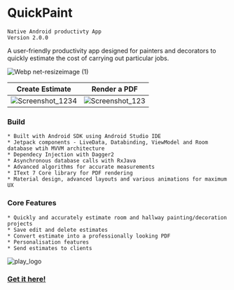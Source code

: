# QuickPaint

```
Native Android productivty App 
Version 2.0.0
```

A user-friendly productivity app designed for painters and decorators to quickly estimate the cost of carrying out particular jobs.


![Webp net-resizeimage (1)](https://user-images.githubusercontent.com/57268763/74557308-c8edd400-4f57-11ea-8992-ad33ef29aa6c.jpg)

Create Estimate             |  Render a PDF
:-------------------------:|:-------------------------:
![Screenshot_1234](https://user-images.githubusercontent.com/57268763/79732197-41239d80-82eb-11ea-94aa-97c1e261b184.jpg)  |  ![Screenshot_123](https://user-images.githubusercontent.com/57268763/79732205-441e8e00-82eb-11ea-8efa-3915039f7231.jpg)



### Build
```
* Built with Android SDK using Android Studio IDE
* Jetpack components - LiveData, Databinding, ViewModel and Room database wtih MVVM architecture
* Dependecy Injection with Dagger2
* Asynchronous database calls with RxJava
* Advanced algorithms for accurate measurements
* IText 7 Core library for PDF rendering
* Material design, advanced layouts and various animations for maximum UX
```


### Core Features
```
* Quickly and accurately estimate room and hallway painting/decoration projects
* Save edit and delete estimates
* Convert estimate into a professionally looking PDF
* Personalisation features
* Send estimates to clients
```


![play_logo](https://user-images.githubusercontent.com/57268763/79733026-695fcc00-82ec-11ea-9450-9c4cb926d820.jpg)
### [Get it here!](https://play.google.com/store/apps/details?id=com.hfad.quickpaint&hl=en_US)



